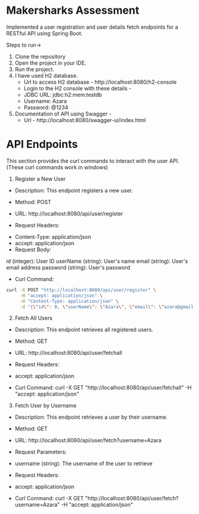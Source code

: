 # Makersharks Assessment
Implemented a user registration and user details fetch endpoints for a RESTful API using Spring Boot.

Steps to run->
1. Clone the repository
2. Open the project in your IDE.
3. Run the project.
4. I have used H2 database.
   * Url to access H2 database - http://localhost:8080/h2-console
   * Login to the H2 console with these details -
   - JDBC URL: jdbc:h2:mem:testdb
   - Username: Azara
   - Password: @1234
6. Documentation of API using Swagger -
   * Url - http://localhost:8080/swagger-ui/index.html

# API Endpoints
This section provides the curl commands to interact with the user API.(These curl commands work in windows)
1. Register a New User
* Description: This endpoint registers a new user.
* Method: POST
* URL: http://localhost:8080/api/user/register

* Request Headers:
- Content-Type: application/json
- accept: application/json
- Request Body:

id (integer): User ID
userName (string): User's name
email (string): User's email address
password (string): User's password

* Curl Command: 
```sh
curl -X POST "http://localhost:8080/api/user/register" \
     -H "accept: application/json" \
     -H "Content-Type: application/json" \
     -d "{\"id\": 0, \"userName\": \"Azara\", \"email\": \"azara@gmail.com\", \"password\": \"9876\"}" 
```
2. Fetch All Users
* Description: This endpoint retrieves all registered users.
* Method: GET
* URL: http://localhost:8080/api/user/fetchall

* Request Headers:
- accept: application/json

* Curl Command:
curl -X GET "http://localhost:8080/api/user/fetchall" -H "accept: application/json"

3. Fetch User by Username
* Description: This endpoint retrieves a user by their username.
* Method: GET
* URL: http://localhost:8080/api/user/fetch?username=Azara

* Request Parameters:
- username (string): The username of the user to retrieve
* Request Headers:
- accept: application/json

* Curl Command:
curl -X GET "http://localhost:8080/api/user/fetch?username=Azara" -H "accept: application/json"
